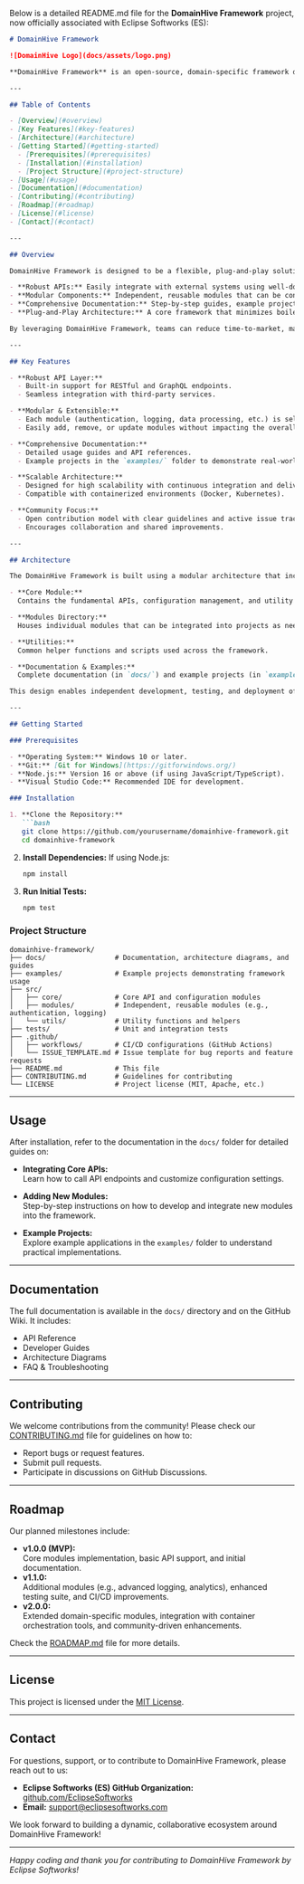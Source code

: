 Below is a detailed README.md file for the **DomainHive Framework** project, now officially associated with Eclipse Softworks (ES):

```markdown
# DomainHive Framework

![DomainHive Logo](docs/assets/logo.png)

**DomainHive Framework** is an open-source, domain-specific framework designed to empower developers with a plug-and-play, modular architecture for niche markets such as IoT, mobile development, and microservices. Developed and maintained by **Eclipse Softworks (ES)**, DomainHive Framework simplifies rapid prototyping, integration, and scalable application development by providing robust APIs, reusable components, and comprehensive documentation.

---

## Table of Contents

- [Overview](#overview)
- [Key Features](#key-features)
- [Architecture](#architecture)
- [Getting Started](#getting-started)
  - [Prerequisites](#prerequisites)
  - [Installation](#installation)
  - [Project Structure](#project-structure)
- [Usage](#usage)
- [Documentation](#documentation)
- [Contributing](#contributing)
- [Roadmap](#roadmap)
- [License](#license)
- [Contact](#contact)

---

## Overview

DomainHive Framework is designed to be a flexible, plug-and-play solution that accelerates the development of domain-specific applications. It offers:

- **Robust APIs:** Easily integrate with external systems using well-documented RESTful and GraphQL APIs.
- **Modular Components:** Independent, reusable modules that can be configured or replaced as needed.
- **Comprehensive Documentation:** Step-by-step guides, example projects, and a detailed wiki to help you get started quickly.
- **Plug-and-Play Architecture:** A core framework that minimizes boilerplate code and allows rapid prototyping and scaling.

By leveraging DomainHive Framework, teams can reduce time-to-market, maintain high code quality, and foster a community-driven ecosystem.

---

## Key Features

- **Robust API Layer:** 
  - Built-in support for RESTful and GraphQL endpoints.
  - Seamless integration with third-party services.

- **Modular & Extensible:**
  - Each module (authentication, logging, data processing, etc.) is self-contained with clear interfaces.
  - Easily add, remove, or update modules without impacting the overall system.

- **Comprehensive Documentation:**
  - Detailed usage guides and API references.
  - Example projects in the `examples/` folder to demonstrate real-world applications.

- **Scalable Architecture:**
  - Designed for high scalability with continuous integration and delivery.
  - Compatible with containerized environments (Docker, Kubernetes).

- **Community Focus:**
  - Open contribution model with clear guidelines and active issue tracking.
  - Encourages collaboration and shared improvements.

---

## Architecture

The DomainHive Framework is built using a modular architecture that includes:

- **Core Module:**  
  Contains the fundamental APIs, configuration management, and utility functions.

- **Modules Directory:**  
  Houses individual modules that can be integrated into projects as needed (e.g., authentication, logging, data connectors).

- **Utilities:**  
  Common helper functions and scripts used across the framework.

- **Documentation & Examples:**  
  Complete documentation (in `docs/`) and example projects (in `examples/`) to facilitate onboarding and showcase best practices.

This design enables independent development, testing, and deployment of each module while ensuring a unified and cohesive overall system.

---

## Getting Started

### Prerequisites

- **Operating System:** Windows 10 or later.
- **Git:** [Git for Windows](https://gitforwindows.org/)
- **Node.js:** Version 16 or above (if using JavaScript/TypeScript).
- **Visual Studio Code:** Recommended IDE for development.

### Installation

1. **Clone the Repository:**
   ```bash
   git clone https://github.com/yourusername/domainhive-framework.git
   cd domainhive-framework
   ```

2. **Install Dependencies:**
   If using Node.js:
   ```bash
   npm install
   ```

3. **Run Initial Tests:**
   ```bash
   npm test
   ```

### Project Structure

```
domainhive-framework/
├── docs/                 # Documentation, architecture diagrams, and guides
├── examples/             # Example projects demonstrating framework usage
├── src/
│   ├── core/             # Core API and configuration modules
│   ├── modules/          # Independent, reusable modules (e.g., authentication, logging)
│   └── utils/            # Utility functions and helpers
├── tests/                # Unit and integration tests
├── .github/
│   ├── workflows/        # CI/CD configurations (GitHub Actions)
│   └── ISSUE_TEMPLATE.md # Issue template for bug reports and feature requests
├── README.md             # This file
├── CONTRIBUTING.md       # Guidelines for contributing
└── LICENSE               # Project license (MIT, Apache, etc.)
```

---

## Usage

After installation, refer to the documentation in the `docs/` folder for detailed guides on:

- **Integrating Core APIs:**  
  Learn how to call API endpoints and customize configuration settings.

- **Adding New Modules:**  
  Step-by-step instructions on how to develop and integrate new modules into the framework.

- **Example Projects:**  
  Explore example applications in the `examples/` folder to understand practical implementations.

---

## Documentation

The full documentation is available in the `docs/` directory and on the GitHub Wiki. It includes:

- API Reference
- Developer Guides
- Architecture Diagrams
- FAQ & Troubleshooting

---

## Contributing

We welcome contributions from the community! Please check our [CONTRIBUTING.md](CONTRIBUTING.md) file for guidelines on how to:

- Report bugs or request features.
- Submit pull requests.
- Participate in discussions on GitHub Discussions.

---

## Roadmap

Our planned milestones include:

- **v1.0.0 (MVP):**  
  Core modules implementation, basic API support, and initial documentation.
- **v1.1.0:**  
  Additional modules (e.g., advanced logging, analytics), enhanced testing suite, and CI/CD improvements.
- **v2.0.0:**  
  Extended domain-specific modules, integration with container orchestration tools, and community-driven enhancements.

Check the [ROADMAP.md](ROADMAP.md) file for more details.

---

## License

This project is licensed under the [MIT License](LICENSE).

---

## Contact

For questions, support, or to contribute to DomainHive Framework, please reach out to us:

- **Eclipse Softworks (ES) GitHub Organization:** [github.com/EclipseSoftworks](https://github.com/EclipseSoftworks)
- **Email:** support@eclipsesoftworks.com

We look forward to building a dynamic, collaborative ecosystem around DomainHive Framework!

---

*Happy coding and thank you for contributing to DomainHive Framework by Eclipse Softworks!*
```
